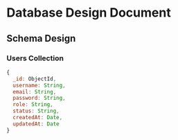 # Database Design Document

## Schema Design
### Users Collection
```javascript
{
  _id: ObjectId,
  username: String,
  email: String,
  password: String,
  role: String,
  status: String,
  createdAt: Date,
  updatedAt: Date
}
